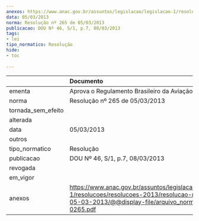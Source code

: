 ```yaml
---
anexos: https://www.anac.gov.br/assuntos/legislacao/legislacao-1/resolucoes/resolucoes-2013/resolucao-no-265-de-05-03-2013/@@display-file/arquivo_norma/RA2013-0265.pdf
data: 05/03/2013
norma: Resolução nº 265 de 05/03/2013
publicacao: DOU Nº 46, S/1, p.7, 08/03/2013
tags:
- lei
tipo_normatico: Resolução
hide: 
- toc 
 
---
```


|                    | Documento                                                                                                                                                       |
|:-------------------|:----------------------------------------------------------------------------------------------------------------------------------------------------------------|
| ementa             | Aprova o Regulamento Brasileiro da Aviação Civil Nº 43.                                                                                                         |
| norma              | Resolução nº 265 de 05/03/2013                                                                                                                                  |
| tornada_sem_efeito |                                                                                                                                                                 |
| alterada           |                                                                                                                                                                 |
| data               | 05/03/2013                                                                                                                                                      |
| outros             |                                                                                                                                                                 |
| tipo_normatico     | Resolução                                                                                                                                                       |
| publicacao         | DOU Nº 46, S/1, p.7, 08/03/2013                                                                                                                                 |
| revogada           |                                                                                                                                                                 |
| em_vigor           |                                                                                                                                                                 |
| anexos             | https://www.anac.gov.br/assuntos/legislacao/legislacao-1/resolucoes/resolucoes-2013/resolucao-no-265-de-05-03-2013/@@display-file/arquivo_norma/RA2013-0265.pdf |